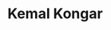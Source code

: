 ---
layout: lab_member
category: Undergraduate
title: Kemal Kongar
# degree: 
photo: kemal.jpg
# cv: 
social:
  github_username: kemalkongar
#  linkedin_username: 
# instagram_username:
personal_webpage: https://www.kemalkongar.com/
# current_focus:
# research_interests:

# academic_record:
#   -
# publications:
#   - hold
#   - hold
#   - hold
---